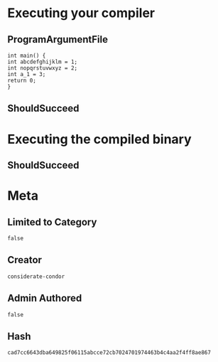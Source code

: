 # Executing your compiler

## ProgramArgumentFile

```
int main() {
int abcdefghijklm = 1;
int nopqrstuvwxyz = 2;
int a_1 = 3;
return 0;
}
```

## ShouldSucceed

# Executing the compiled binary

## ShouldSucceed

# Meta

## Limited to Category

```
false
```

## Creator

```
considerate-condor
```

## Admin Authored

```
false
```

## Hash

```
cad7cc6643dba649825f06115abcce72cb7024701974463b4c4aa2f4ff8ae867
```
